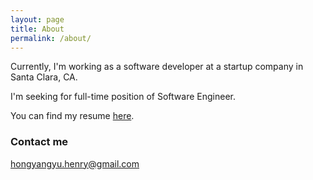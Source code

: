```yaml
---
layout: page
title: About
permalink: /about/
---
```


Currently, I'm working as a software developer at a startup company in Santa Clara, CA. 

I'm seeking for full-time position of Software Engineer.

You can find my resume [here](https://github.com/HongyangYu/resume).

### Contact me

[hongyangyu.henry@gmail.com](mailto:email@domain.com)
